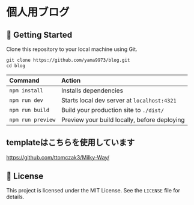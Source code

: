 # 個人用ブログ

## 🚀 Getting Started
Clone this repository to your local machine using Git.

```scheme
git clone https://github.com/yama9973/blog.git
cd blog
```
| Command           | Action                                       |
| :---------------- | :------------------------------------------- |
| `npm install`     | Installs dependencies                        |
| `npm run dev`     | Starts local dev server at `localhost:4321`  |
| `npm run build`   | Build your production site to `./dist/`      |
| `npm run preview` | Preview your build locally, before deploying |

## templateはこちらを使用しています
https://github.com/ttomczak3/Milky-Way/

## 📃 License
This project is licensed under the MIT License. See the `LICENSE` file for details.
